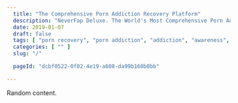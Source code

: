 ```yaml
---
  title: "The Comprehensive Porn Addiction Recovery Platform"
  description: "NeverFap Deluxe. The World's Most Comprehensive Porn Addiction Recovery Platform. Start Your Porn Recovery Journey Today."
  date: 2019-01-07
  draft: false
  tags: [ "porn recovery", "porn addiction", "addiction", "awareness", "nofap", "neverfap", "NoFap Companion", "NoFap Companion", "neverfap deluxe", "nofap guide", "neverfap basics" ]
  categories: [ "" ]
  slug: "/"

  pageId: "dcbf0522-0f02-4e19-a608-da99b160b0bb"

---
```


Random content. 
